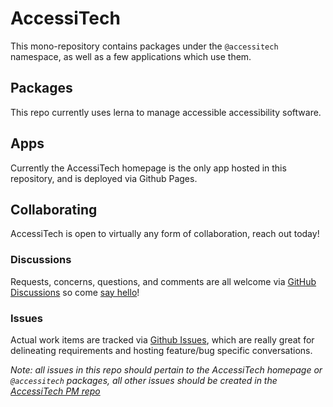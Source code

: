 # AccessiTech

This mono-repository contains packages under the `@accessitech` namespace, as well as a few applications which use them.

## Packages

This repo currently uses lerna to manage accessible accessibility software.

## Apps

Currently the AccessiTech homepage is the only app hosted in this repository, and is deployed via Github Pages.

## Collaborating

AccessiTech is open to virtually any form of collaboration, reach out today!

### Discussions

Requests, concerns, questions, and comments are all welcome via [GitHub Discussions](https://github.com/AccessiTech/AccessiTech/discussions/) so come [say hello](https://github.com/AccessiTech/AccessiTech/discussions/33)!

### Issues

Actual work items are tracked via [Github Issues](https://github.com/AccessiTech/AccessiTech/issues), which are really great for delineating requirements and hosting feature/bug specific conversations.

_Note: all issues in this repo should pertain to the AccessiTech homepage or `@accessitech` packages, all other issues should be created in the [AccessiTech PM repo](https://github.com/AccessiTech/Project-Management)_
